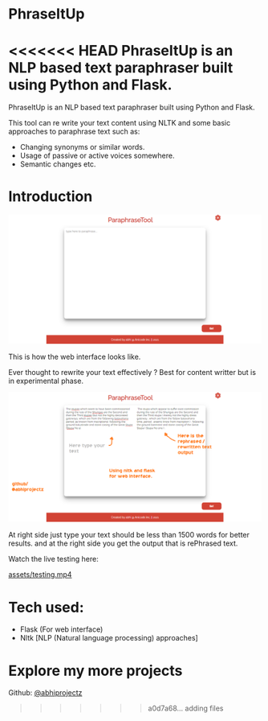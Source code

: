 # PhraseItUp
<<<<<<< HEAD
PhraseItUp is an NLP based text paraphraser built using Python and Flask.
=======

PhraseItUp is an NLP based text paraphraser built using Python and Flask.

This tool can re write your text content using NLTK and some basic approaches to paraphrase text such as:

+ Changing synonyms or similar words.
+ Usage of passive or active voices somewhere.
+ Semantic changes etc.

# Introduction

![](assets/1.png)

This is how the web interface looks like.

Ever thought to rewrite your text effectively ?
Best for content writter but is in experimental phase.

![](assets/2.png)

At right side just type your text should be less than 1500 words for better results.
and at the right side you get the output that is rePhrased text.

Watch the live testing here:

[assets/testing.mp4](assets/testing.mp4)


# Tech used:

+ Flask (For web interface)
+ Nltk [NLP (Natural language processing) approaches]

# Explore my more projects

Github: [@abhiprojectz](https:/github.com/abhiprojectz)


>>>>>>> a0d7a68... adding files
